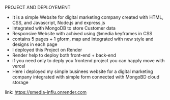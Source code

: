 PROJECT AND DEPLOYEMENT
- It is a simple Website for digital marketing company created with HTML, CSS, and Javascript, Node.js and express.js
- Integrated with MongoDB to store Customer data
- Responsive Website with achived using @media keyframes in CSS
- contains 5 pages + 1 gform, map and integrated with new style and designs in each page 
- I deployed this Project on Render  
- Render help to deploy both front-end + back-end
- if you need only to deply you frontend project you can happly move with vercel
- Here i deployed my simple businees website for a digital marketing company integrated with simple form connected with MongoBD cloud storage
  
 link: https://smedia-influ.onrender.com
